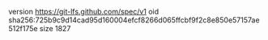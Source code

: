 version https://git-lfs.github.com/spec/v1
oid sha256:725b9c9d14cad95d160004efcf8266d065ffcbf9f2c8e850e57157ae512f175e
size 1827
